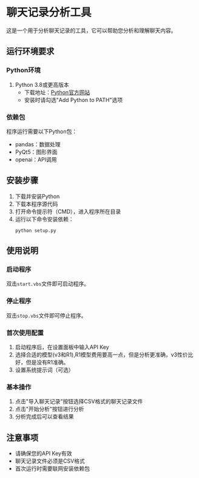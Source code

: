 # 聊天记录分析工具

这是一个用于分析聊天记录的工具，它可以帮助您分析和理解聊天内容。

## 运行环境要求

### Python环境
1. Python 3.8或更高版本
   - 下载地址：[Python官方网站](https://www.python.org/downloads/)
   - 安装时请勾选"Add Python to PATH"选项

### 依赖包
程序运行需要以下Python包：
- pandas：数据处理
- PyQt5：图形界面
- openai：API调用

## 安装步骤

1. 下载并安装Python
2. 下载本程序源代码
3. 打开命令提示符（CMD），进入程序所在目录
4. 运行以下命令安装依赖：
   ```
   python setup.py
   ```

## 使用说明

### 启动程序
双击`start.vbs`文件即可启动程序。

### 停止程序
双击`stop.vbs`文件即可停止程序。

### 首次使用配置
1. 启动程序后，在设置面板中输入API Key
2. 选择合适的模型(v3和R1),R1模型费用要高一点，但是分析更准确，v3性价比好，但是没有R1准确。
3. 设置系统提示词（可选）

### 基本操作
1. 点击"导入聊天记录"按钮选择CSV格式的聊天记录文件
2. 点击"开始分析"按钮进行分析
3. 分析完成后可以查看结果

## 注意事项
- 请确保您的API Key有效
- 聊天记录文件必须是CSV格式
- 首次运行时需要联网安装依赖包